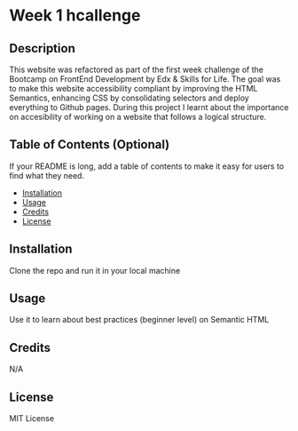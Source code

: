 # Week 1 hcallenge

## Description
This website was refactored as part of the first week challenge of the Bootcamp on FrontEnd Development by Edx & Skills for Life. 
The goal was to make this website accessibility compliant by improving the HTML Semantics, enhancing CSS by consolidating selectors and deploy everything to Github pages. 
During this project I learnt about the importance on accesibility of working on a website that follows a logical structure. 

## Table of Contents (Optional)

If your README is long, add a table of contents to make it easy for users to find what they need.

- [Installation](#installation)
- [Usage](#usage)
- [Credits](#credits)
- [License](#license)

## Installation
Clone the repo and run it in your local machine

## Usage
Use it to learn about best practices (beginner level) on Semantic HTML

## Credits
N/A

## License
MIT License

